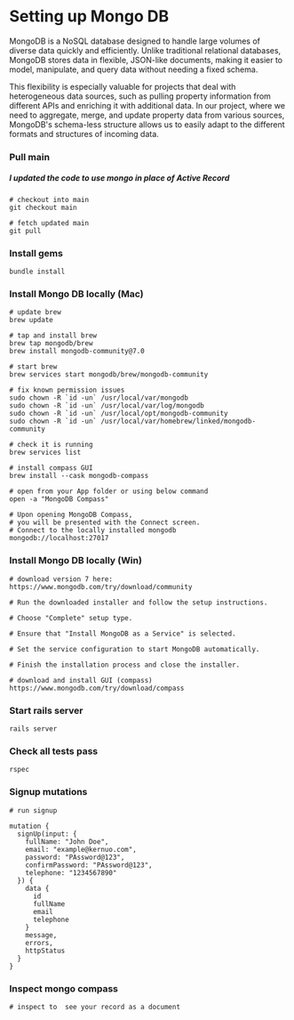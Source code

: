 # Setting up Mongo DB

MongoDB is a NoSQL database designed to handle large volumes of diverse data quickly and efficiently. Unlike traditional relational databases, MongoDB stores data in flexible, JSON-like documents, making it easier to model, manipulate, and query data without needing a fixed schema.

This flexibility is especially valuable for projects that deal with heterogeneous data sources, such as pulling property information from different APIs and enriching it with additional data. In our project, where we need to aggregate, merge, and update property data from various sources, MongoDB's schema-less structure allows us to easily adapt to the different formats and structures of incoming data.

### Pull main
##### I updated the code to use mongo in place of Active Record
```
# checkout into main
git checkout main

# fetch updated main
git pull
```

### Install gems
```
bundle install
```

### Install Mongo DB locally (Mac)
```
# update brew
brew update

# tap and install brew
brew tap mongodb/brew
brew install mongodb-community@7.0

# start brew
brew services start mongodb/brew/mongodb-community

# fix known permission issues
sudo chown -R `id -un` /usr/local/var/mongodb
sudo chown -R `id -un` /usr/local/var/log/mongodb
sudo chown -R `id -un` /usr/local/opt/mongodb-community
sudo chown -R `id -un` /usr/local/var/homebrew/linked/mongodb-community

# check it is running
brew services list

# install compass GUI
brew install --cask mongodb-compass

# open from your App folder or using below command
open -a "MongoDB Compass"

# Upon opening MongoDB Compass, 
# you will be presented with the Connect screen.
# Connect to the locally installed mongodb
mongodb://localhost:27017

```

### Install Mongo DB locally (Win)
```
# download version 7 here:
https://www.mongodb.com/try/download/community

# Run the downloaded installer and follow the setup instructions.

# Choose "Complete" setup type.

# Ensure that "Install MongoDB as a Service" is selected.

# Set the service configuration to start MongoDB automatically.

# Finish the installation process and close the installer.

# download and install GUI (compass)
https://www.mongodb.com/try/download/compass
```

### Start rails server
```
rails server
```

### Check all tests pass
```
rspec
```

### Signup mutations
```
# run signup

mutation {
  signUp(input: {
    fullName: "John Doe",
    email: "example@kernuo.com",
    password: "PAssword@123",
    confirmPassword: "PAssword@123",
    telephone: "1234567890"
  }) {
    data {
      id
      fullName
      email
      telephone
    }
    message,
    errors,
    httpStatus
  }
}
```

### Inspect mongo compass
```
# inspect to  see your record as a document
```